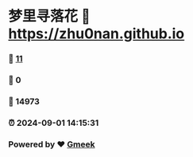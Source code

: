 # 梦里寻落花 :link: https://zhu0nan.github.io 
### :page_facing_up: [11](https://zhu0nan.github.io/tag.html) 
### :speech_balloon: 0 
### :hibiscus: 14973 
### :alarm_clock: 2024-09-01 14:15:31 
### Powered by :heart: [Gmeek](https://github.com/Meekdai/Gmeek)
